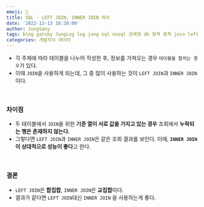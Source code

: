 ```yaml
---
emoji: 📂
title: SQL - LEFT JOIN, INNER JOIN 차이
date: '2022-12-13 16:20:00'
author: JungSany
tags: blog gatsby JungLog log jung sql nosql 관계형 db 정적 동적 join left inner 차이
categories: 개발지식 데이터
---
```


- 각 주제에 따라 테이블을 나누어 작성한 후, 정보를 가져오는 경우 `테이블을 합치는 경우`가 있다.
- 이때 `JOIN`을 사용하게 되는데, 그 중 많이 사용하는 것이 `LEFT JOIN`과 `INNER JOIN`이다.

<br/>

### 차이점

- 두 테이블에서 `JOIN`을 위한 **기준 열이 서로 값을 가지고 있는 경우** 조회에서 **누락되는 행은 존재하지 않는다.**
- 그렇다면 `LEFT JOIN`과 `INNER JOIN`은 같은 조회 결과를 보인다. 이때, **`INNER JOIN`이 상대적으로 성능이 좋다**고 한다.

<br/>

### 결론

- `LEFT JOIN`은 **합집합**, `INNER JOIN`은 **교집합**이다.
- 결과가 같다면 `LEFT JOIN`대신 `INNER JOIN` 을 사용하는게 좋다.

<br/>

```toc

```
